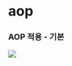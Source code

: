 # aop
<h3>AOP 적용 - 기본</h3>
<img src="https://github.com/devcys22/aop/assets/78769412/d1772376-dbce-4037-b966-8604c24bdbbf">

